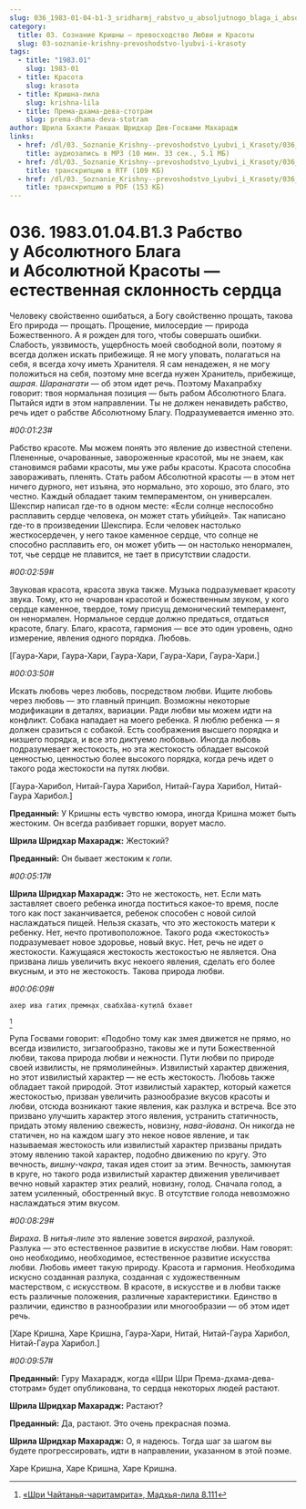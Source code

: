 ```yaml
---
slug: 036_1983-01-04-b1-3_sridharmj_rabstvo_u_absoljutnogo_blaga_i_absoljutnoj_krasoty-estestvennaja_sklonnost_serdca
category:
  title: 03. Сознание Кришны — превосходство Любви и Красоты
  slug: 03-soznanie-krishny-prevoshodstvo-lyubvi-i-krasoty
tags:
  - title: "1983.01"
    slug: 1983-01
  - title: Красота
    slug: krasota
  - title: Кришна-лила
    slug: krishna-lila
  - title: Према-дхама-дева-стотрам
    slug: prema-dhama-deva-stotram
author: Шрила Бхакти Ракшак Шридхар Дев-Госвами Махарадж
links:
  - href: /dl/03._Soznanie_Krishny--prevoshodstvo_Lyubvi_i_Krasoty/036_1983.01.04.B1.3_SridharMj_Rabstvo_u_Absoljutnogo_Blaga_i_Absoljutnoj_Krasoty--estestvennaja_sklonnost_serdca.mp3
    title: аудиозапись в MP3 (10 мин. 33 сек., 5.1 МБ)
  - href: /dl/03._Soznanie_Krishny--prevoshodstvo_Lyubvi_i_Krasoty/036_1983.01.04.B1.3_SridharMj_Rabstvo_u_Absoljutnogo_Blaga_i_Absoljutnoj_Krasoty--estestvennaja_sklonnost_serdca.rtf
    title: транскрипцию в RTF (109 КБ)
  - href: /dl/03._Soznanie_Krishny--prevoshodstvo_Lyubvi_i_Krasoty/036_1983.01.04.B1.3_SridharMj_Rabstvo_u_Absoljutnogo_Blaga_i_Absoljutnoj_Krasoty--estestvennaja_sklonnost_serdca.pdf
    title: транскрипцию в PDF (153 КБ)
---
```


# 036. 1983.01.04.B1.3 Рабство у Абсолютного Блага и Абсолютной Красоты — естественная склонность сердца

Человеку свойственно ошибаться, а Богу свойственно прощать, такова Его природа — прощать. Прощение, милосердие — природа Божественного. А я рожден для того, чтобы совершать ошибки. Слабость, уязвимость, ущербность моей свободной воли, поэтому я всегда должен искать прибежище. Я не могу уповать, полагаться на себя, я всегда хочу иметь Хранителя. Я сам ненадежен, я не могу положиться на себя, поэтому мне всегда нужен Хранитель, прибежище, *ашрая*. *Шаранагати* — об этом идет речь. Поэтому Махапрабху говорит: твоя нормальная позиция — быть рабом Абсолютного Блага. Пытайся идти в этом направлении. Ты не должен ненавидеть рабство, речь идет о рабстве Абсолютному Благу. Подразумевается именно это.

*#00:01:23#*

Рабство красоте. Мы можем понять это явление до известной степени. Плененные, очарованные, завороженные красотой, мы не знаем, как становимся рабами красоты, мы уже рабы красоты. Красота способна завораживать, пленять. Стать рабом Абсолютной красоты — в этом нет ничего дурного, нет изъяна, это нормально, это хорошо, это благо, это честно. Каждый обладает таким темпераментом, он универсален. Шекспир написал где-то в одном месте: «Если солнце неспособно расплавить сердце человека, он может стать убийцей». Так написано где-то в произведении Шекспира. Если человек настолько жесткосердечен, у него такое каменное сердце, что солнце не способно расплавить его, он может убить — он настолько ненормален, тот, чье сердце не плавится, не тает в присутствии сладости.

*#00:02:59#*

Звуковая красота, красота звука также. Музыка подразумевает красоту звука. Тому, кто не очарован красотой и божественным звуком, у кого сердце каменное, твердое, тому присущ демонический темперамент, он ненормален. Нормальное сердце должно предаться, отдаться красоте, благу. Благо, красота, гармония — все это один уровень, одно измерение, явления одного порядка. Любовь.

[Гаура-Хари, Гаура-Хари, Гаура-Хари, Гаура-Хари, Гаура-Хари.]

*#00:03:50#*

Искать любовь через любовь, посредством любви. Ищите любовь через любовь — это главный принцип. Возможны некоторые модификации в деталях, вариации. Ради любви мы можем идти на конфликт. Собака нападает на моего ребенка. Я люблю ребенка — я должен сразиться с собакой. Есть соображения высшего порядка и низшего порядка, и все это диктуемо любовью. Иногда любовь подразумевает жестокость, но эта жестокость обладает высокой ценностью, ценностью более высокого порядка, когда речь идет о такого рода жестокости на путях любви.

[Гаура-Харибол, Нитай-Гаура Харибол, Нитай-Гаура Харибол, Нитай-Гаура Харибол.]

**Преданный:** У Кришны есть чувство юмора, иногда Кришна может быть жестоким. Он всегда разбивает горшки, ворует масло.

**Шрила Шридхар Махарадж:** Жестокий?

**Преданный:** Он бывает жестоким к *гопи*.

*#00:05:17#*

**Шрила Шридхар Махарадж:** Это не жестокость, нет. Если мать заставляет своего ребенка иногда поститься какое-то время, после того как пост заканчивается, ребенок способен с новой силой наслаждаться пищей. Нельзя сказать, что это жестокость матери к ребенку. Нет, нечто противоположное. Такого рода «жестокость» подразумевает новое здоровье, новый вкус. Нет, речь не идет о жестокости. Кажущаяся жестокость жестокостью не является. Она призвана лишь увеличить вкус некоего явления, сделать его более вкусным, и это не жестокость. Такова природа любви.

*#00:06:09#*

    ахер ива гатих̣ премн̣ах̣ свабха̄ва-кут̣ила̄ бхавет
[^_ftn1]

Рупа Госвами говорит: «Подобно тому как змея движется не прямо, но всегда извилисто, зигзагообразно, таковы же и пути Божественной любви, такова природа любви и нежности. Пути любви по природе своей извилисты, не прямолинейны». Извилистый характер движения, но этот извилистый характер — не есть жестокость. Любовь также обладает такой природой. Этот извилистый характер, который кажется жестокостью, призван увеличить разнообразие вкусов красоты и любви, отсюда возникают такие явления, как разлука и встреча. Все это призвано улучшить характер этого явления, устранить статичность, придать этому явлению свежесть, новизну, *нава-йована*. Он никогда не статичен, но на каждом шагу это некое новое явление, и так называемая жестокость или извилистый характер призваны придать этому явлению такой характер, подобно движению по кругу. Это вечность, *вишну-чакра*, такая идея стоит за этим. Вечность, замкнутая в круге, но такого рода извилистый характер движения увеличивает вечно новый характер этих реалий, новизну, голод. Сначала голод, а затем усиленный, обостренный вкус. В отсутствие голода невозможно наслаждаться этим вкусом.

*#00:08:29#*

*Вираха*. В *нитья-лиле* это явление зовется *вирахой*, разлукой. Разлука — это естественное развитие в искусстве любви. Нам говорят: оно необходимо, необходимое, естественное развитие искусства любви. Любовь имеет такую природу. Красота и гармония. Необходима искусно созданная разлука, созданная с художественным мастерством, с искусством. В красоте, в искусстве и в любви также есть различные положения, различные характеристики. Единство в различии, единство в разнообразии или многообразии — об этом идет речь.

[Харе Кришна, Харе Кришна, Гаура-Хари, Нитай, Нитай-Гаура Харибол, Нитай-Гаура Харибол.]

*#00:09:57#*

**Преданный:** Гуру Махарадж, когда «Шри Шри Према-дхама-дева-стотрам» будет опубликована, то сердца некоторых людей растают.

**Шрила Шридхар Махарадж:** Растают?

**Преданный:** Да, растают. Это очень прекрасная поэма.

**Шрила Шридхар Махарадж:** О, я надеюсь. Тогда шаг за шагом вы будете прогрессировать, идти в направлении, указанном в этой поэме.

Харе Кришна, Харе Кришна, Харе Кришна.



[^_ftn1]: [«Шри Чайтанья-чаритамрита», Мадхья-лила 8.111](../notes/shri-chajtanya-charitamrita-madhya-lila/shri-chajtanya-charitamrita-madhya-lila-8-111.md)
